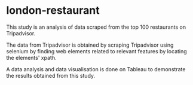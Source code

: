 # london-restaurant
This study is an analysis of data scraped from the top 100 restaurants on Tripadvisor. 

The data from Tripadvisor is obtained by scraping Tripadvisor using selenium by finding web elements related to relevant features by locating the elements' xpath. 

A data analysis and data visualisation is done on Tableau to demonstrate the results obtained from this study. 
